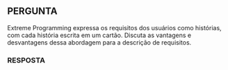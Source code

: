 ## PERGUNTA

Extreme Programming expressa os requisitos dos usuários como histórias, com cada história escrita em um cartão. Discuta as vantagens e desvantagens dessa abordagem para a descrição de requisitos.

### RESPOSTA
